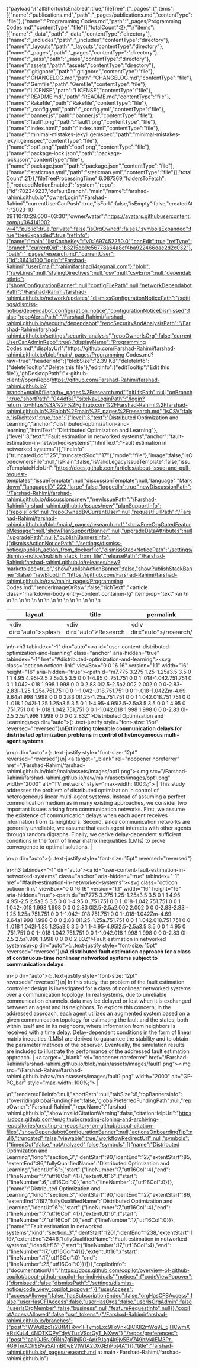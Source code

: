{"payload":{"allShortcutsEnabled":true,"fileTree":{"_pages":{"items":[{"name":"publications.md","path":"_pages/publications.md","contentType":"file"},{"name":"Programming Codes.md","path":"_pages/Programming Codes.md","contentType":"file"}],"totalCount":2},"":{"items":[{"name":"_data","path":"_data","contentType":"directory"},{"name":"_includes","path":"_includes","contentType":"directory"},{"name":"_layouts","path":"_layouts","contentType":"directory"},{"name":"_pages","path":"_pages","contentType":"directory"},{"name":"_sass","path":"_sass","contentType":"directory"},{"name":"assets","path":"assets","contentType":"directory"},{"name":".gitignore","path":".gitignore","contentType":"file"},{"name":"CHANGELOG.md","path":"CHANGELOG.md","contentType":"file"},{"name":"Gemfile","path":"Gemfile","contentType":"file"},{"name":"LICENSE","path":"LICENSE","contentType":"file"},{"name":"README.md","path":"README.md","contentType":"file"},{"name":"Rakefile","path":"Rakefile","contentType":"file"},{"name":"_config.yml","path":"_config.yml","contentType":"file"},{"name":"banner.js","path":"banner.js","contentType":"file"},{"name":"fault1.png","path":"fault1.png","contentType":"file"},{"name":"index.html","path":"index.html","contentType":"file"},{"name":"minimal-mistakes-jekyll.gemspec","path":"minimal-mistakes-jekyll.gemspec","contentType":"file"},{"name":"opt1.png","path":"opt1.png","contentType":"file"},{"name":"package-lock.json","path":"package-lock.json","contentType":"file"},{"name":"package.json","path":"package.json","contentType":"file"},{"name":"staticman.yml","path":"staticman.yml","contentType":"file"}],"totalCount":21}},"fileTreeProcessingTime":6.087369,"foldersToFetch":[],"reducedMotionEnabled":"system","repo":{"id":702349237,"defaultBranch":"main","name":"farshad-rahimi.github.io","ownerLogin":"Farshad-Rahimi","currentUserCanPush":true,"isFork":false,"isEmpty":false,"createdAt":"2023-10-09T10:10:29.000+03:30","ownerAvatar":"https://avatars.githubusercontent.com/u/36414100?v=4","public":true,"private":false,"isOrgOwned":false},"symbolsExpanded":true,"treeExpanded":true,"refInfo":{"name":"main","listCacheKey":"v0:1697452250.0","canEdit":true,"refType":"branch","currentOid":"b3215db9e56778a64a8cf4ba922466dac2d2c032"},"path":"_pages/research.md","currentUser":{"id":36414100,"login":"Farshad-Rahimi","userEmail":"rahimifarshad14@gmail.com"},"blob":{"rawLines":null,"stylingDirectives":null,"csv":null,"csvError":null,"dependabotInfo":{"showConfigurationBanner":null,"configFilePath":null,"networkDependabotPath":"/Farshad-Rahimi/farshad-rahimi.github.io/network/updates","dismissConfigurationNoticePath":"/settings/dismiss-notice/dependabot_configuration_notice","configurationNoticeDismissed":false,"repoAlertsPath":"/Farshad-Rahimi/farshad-rahimi.github.io/security/dependabot","repoSecurityAndAnalysisPath":"/Farshad-Rahimi/farshad-rahimi.github.io/settings/security_analysis","repoOwnerIsOrg":false,"currentUserCanAdminRepo":true},"displayName":"Programming Codes.md","displayUrl":"https://github.com/Farshad-Rahimi/farshad-rahimi.github.io/blob/main/_pages/Programming Codes.md?raw=true","headerInfo":{"blobSize":"2.39 KB","deleteInfo":{"deleteTooltip":"Delete this file"},"editInfo":{"editTooltip":"Edit this file"},"ghDesktopPath":"x-github-client://openRepo/https://github.com/Farshad-Rahimi/farshad-rahimi.github.io?branch=main&filepath=_pages%2Fresearch.md","gitLfsPath":null,"onBranch":true,"shortPath":"044df61","siteNavLoginPath":"/login?return_to=https%3A%2F%2Fgithub.com%2FFarshad-Rahimi%2Ffarshad-rahimi.github.io%2Fblob%2Fmain%2F_pages%2Fresearch.md","isCSV":false,"isRichtext":true,"toc":[{"level":3,"text":"Distributed Optimization and Learning","anchor":"distributed-optimization-and-learning","htmlText":"Distributed Optimization and Learning"},{"level":3,"text":"Fault estimation in networked systems","anchor":"fault-estimation-in-networked-systems","htmlText":"Fault estimation in networked systems"}],"lineInfo":{"truncatedLoc":"25","truncatedSloc":"17"},"mode":"file"},"image":false,"isCodeownersFile":null,"isPlain":false,"isValidLegacyIssueTemplate":false,"issueTemplateHelpUrl":"https://docs.github.com/articles/about-issue-and-pull-request-templates","issueTemplate":null,"discussionTemplate":null,"language":"Markdown","languageID":222,"large":false,"loggedIn":true,"newDiscussionPath":"/Farshad-Rahimi/farshad-rahimi.github.io/discussions/new","newIssuePath":"/Farshad-Rahimi/farshad-rahimi.github.io/issues/new","planSupportInfo":{"repoIsFork":null,"repoOwnedByCurrentUser":null,"requestFullPath":"/Farshad-Rahimi/farshad-rahimi.github.io/blob/main/_pages/research.md","showFreeOrgGatedFeatureMessage":null,"showPlanSupportBanner":null,"upgradeDataAttributes":null,"upgradePath":null},"publishBannersInfo":{"dismissActionNoticePath":"/settings/dismiss-notice/publish_action_from_dockerfile","dismissStackNoticePath":"/settings/dismiss-notice/publish_stack_from_file","releasePath":"/Farshad-Rahimi/farshad-rahimi.github.io/releases/new?marketplace=true","showPublishActionBanner":false,"showPublishStackBanner":false},"rawBlobUrl":"https://github.com/Farshad-Rahimi/farshad-rahimi.github.io/raw/main/_pages/Programming Codes.md","renderImageOrRaw":false,"richText":"<article class=\"markdown-body entry-content container-lg\" itemprop=\"text\"><table>\n  <thead>\n  <tr>\n  <th>layout</th>\n  <th>title</th>\n  <th>permalink</th>\n  <th>author_profile</th>\n  </tr>\n  </thead>\n  <tbody>\n  <tr>\n  <td><div dir=\"auto\">splash</div></td>\n  <td><div dir=\"auto\">Research</div></td>\n  <td><div dir=\"auto\">/research/</div></td>\n  <td><div dir=\"auto\">false</div></td>\n  </tr>\n  </tbody>\n</table>\n\n<h3 tabindex=\"-1\" dir=\"auto\"><a id=\"user-content-distributed-optimization-and-learning\" class=\"anchor\" aria-hidden=\"true\" tabindex=\"-1\" href=\"#distributed-optimization-and-learning\"><svg class=\"octicon octicon-link\" viewBox=\"0 0 16 16\" version=\"1.1\" width=\"16\" height=\"16\" aria-hidden=\"true\"><path d=\"m7.775 3.275 1.25-1.25a3.5 3.5 0 1 1 4.95 4.95l-2.5 2.5a3.5 3.5 0 0 1-4.95 0 .751.751 0 0 1 .018-1.042.751.751 0 0 1 1.042-.018 1.998 1.998 0 0 0 2.83 0l2.5-2.5a2.002 2.002 0 0 0-2.83-2.83l-1.25 1.25a.751.751 0 0 1-1.042-.018.751.751 0 0 1-.018-1.042Zm-4.69 9.64a1.998 1.998 0 0 0 2.83 0l1.25-1.25a.751.751 0 0 1 1.042.018.751.751 0 0 1 .018 1.042l-1.25 1.25a3.5 3.5 0 1 1-4.95-4.95l2.5-2.5a3.5 3.5 0 0 1 4.95 0 .751.751 0 0 1-.018 1.042.751.751 0 0 1-1.042.018 1.998 1.998 0 0 0-2.83 0l-2.5 2.5a1.998 1.998 0 0 0 0 2.83Z\"></path></svg></a>Distributed Optimization and Learning</h3>\n<p dir=\"auto\">{: .text-justify style=\"font-size: 15pt\" reversed=\"reversed\"}\n<strong>Estimating tolerable communication delays for distributed optimization problems in control of heterogeneous multi-agent systems</strong></p>\n<p dir=\"auto\">{: .text-justify style=\"font-size: 12pt\" reversed=\"reversed\"}\n| <a target=\"_blank\" rel=\"noopener noreferrer\" href=\"/Farshad-Rahimi/farshad-rahimi.github.io/blob/main/assets/images/opt1.png\"><img src=\"/Farshad-Rahimi/farshad-rahimi.github.io/raw/main/assets/images/opt1.png\" width=\"2000\" alt=\"TV_network\" style=\"max-width: 100%;\"></a> | This study addresses the problem of distributed optimization in control of heterogeneous linear multi-agent systems. Instead of assuming a perfect communication medium as in many existing approaches, we consider two important issues arising from communication networks. First, we assume the existence of communication delays when each agent receives information from its neighbors. Second, since communication networks are generally unreliable, we assume that each agent interacts with other agents through random digraphs. Finally, we derive delay-dependent sufficient conditions in the form of linear matrix inequalities (LMIs) to prove convergence to optimal solutions. |</p>\n<p dir=\"auto\">{: .text-justify style=\"font-size: 15pt\" reversed=\"reversed\"}</p>\n<h3 tabindex=\"-1\" dir=\"auto\"><a id=\"user-content-fault-estimation-in-networked-systems\" class=\"anchor\" aria-hidden=\"true\" tabindex=\"-1\" href=\"#fault-estimation-in-networked-systems\"><svg class=\"octicon octicon-link\" viewBox=\"0 0 16 16\" version=\"1.1\" width=\"16\" height=\"16\" aria-hidden=\"true\"><path d=\"m7.775 3.275 1.25-1.25a3.5 3.5 0 1 1 4.95 4.95l-2.5 2.5a3.5 3.5 0 0 1-4.95 0 .751.751 0 0 1 .018-1.042.751.751 0 0 1 1.042-.018 1.998 1.998 0 0 0 2.83 0l2.5-2.5a2.002 2.002 0 0 0-2.83-2.83l-1.25 1.25a.751.751 0 0 1-1.042-.018.751.751 0 0 1-.018-1.042Zm-4.69 9.64a1.998 1.998 0 0 0 2.83 0l1.25-1.25a.751.751 0 0 1 1.042.018.751.751 0 0 1 .018 1.042l-1.25 1.25a3.5 3.5 0 1 1-4.95-4.95l2.5-2.5a3.5 3.5 0 0 1 4.95 0 .751.751 0 0 1-.018 1.042.751.751 0 0 1-1.042.018 1.998 1.998 0 0 0-2.83 0l-2.5 2.5a1.998 1.998 0 0 0 0 2.83Z\"></path></svg></a>Fault estimation in networked systems</h3>\n<p dir=\"auto\">{: .text-justify style=\"font-size: 15pt\" reversed=\"reversed\"}\n<strong>A distributed fault estimation approach for a class of continuous-time nonlinear networked systems subject to communication delays</strong></p>\n<p dir=\"auto\">{: .text-justify style=\"font-size: 12pt\" reversed=\"reversed\"}\n| In this study, the problem of the fault estimation controller design is investigated for a class of nonlinear networked systems over a communication topology. In real systems, due to unreliable communication channels, data may be delayed or lost when it is exchanged between an agent and its neighbors. To explore this concern, in the addressed approach, each agent utilizes an augmented system based on a given communication topology for estimating the fault and the states, both within itself and in its neighbors, where information from neighbors is received with a time delay. Delay-dependent conditions in the form of linear matrix inequities (LMIs) are derived to guarantee the stability and to obtain the parameter matrices of the observer. Eventually, the simulation results are included to illustrate the performance of the addressed fault estimation approach. | <a target=\"_blank\" rel=\"noopener noreferrer\" href=\"/Farshad-Rahimi/farshad-rahimi.github.io/blob/main/assets/images/fault1.png\"><img src=\"/Farshad-Rahimi/farshad-rahimi.github.io/raw/main/assets/images/fault1.png\" width=\"2000\" alt=\"GP-PC_bar\" style=\"max-width: 100%;\"></a> |</p>\n</article>","renderedFileInfo":null,"shortPath":null,"tabSize":8,"topBannersInfo":{"overridingGlobalFundingFile":false,"globalPreferredFundingPath":null,"repoOwner":"Farshad-Rahimi","repoName":"farshad-rahimi.github.io","showInvalidCitationWarning":false,"citationHelpUrl":"https://docs.github.com/en/github/creating-cloning-and-archiving-repositories/creating-a-repository-on-github/about-citation-files","showDependabotConfigurationBanner":null,"actionsOnboardingTip":null},"truncated":false,"viewable":true,"workflowRedirectUrl":null,"symbols":{"timedOut":false,"notAnalyzed":false,"symbols":[{"name":"Distributed Optimization and Learning","kind":"section_3","identStart":90,"identEnd":127,"extentStart":85,"extentEnd":86,"fullyQualifiedName":"Distributed Optimization and Learning","identUtf16":{"start":{"lineNumber":7,"utf16Col":4},"end":{"lineNumber":7,"utf16Col":41}},"extentUtf16":{"start":{"lineNumber":6,"utf16Col":0},"end":{"lineNumber":7,"utf16Col":0}}},{"name":"Distributed Optimization and Learning","kind":"section_3","identStart":90,"identEnd":127,"extentStart":86,"extentEnd":1197,"fullyQualifiedName":"Distributed Optimization and Learning","identUtf16":{"start":{"lineNumber":7,"utf16Col":4},"end":{"lineNumber":7,"utf16Col":41}},"extentUtf16":{"start":{"lineNumber":7,"utf16Col":0},"end":{"lineNumber":17,"utf16Col":0}}},{"name":"Fault estimation in networked systems","kind":"section_3","identStart":1201,"identEnd":1238,"extentStart":1197,"extentEnd":2446,"fullyQualifiedName":"Fault estimation in networked systems","identUtf16":{"start":{"lineNumber":17,"utf16Col":4},"end":{"lineNumber":17,"utf16Col":41}},"extentUtf16":{"start":{"lineNumber":17,"utf16Col":0},"end":{"lineNumber":25,"utf16Col":0}}}]}},"copilotInfo":{"documentationUrl":"https://docs.github.com/copilot/overview-of-github-copilot/about-github-copilot-for-individuals","notices":{"codeViewPopover":{"dismissed":false,"dismissPath":"/settings/dismiss-notice/code_view_copilot_popover"}},"userAccess":{"accessAllowed":false,"hasSubscriptionEnded":false,"orgHasCFBAccess":false,"userHasCFIAccess":false,"userHasOrgs":false,"userIsOrgAdmin":false,"userIsOrgMember":false,"business":null,"featureRequestInfo":null}},"copilotAccessAllowed":false,"csrf_tokens":{"/Farshad-Rahimi/farshad-rahimi.github.io/branches":{"post":"WWu8zc1s2BfMTRyv1FTymoLxc9FoVnkQICKII2mWq9L_5jHCwmXVRzKuL4_4NOTKQPyTdyVTuzVSotGyT_NXvw"},"/repos/preferences":{"post":"aaljOJ5rJ9RNh7gRIhjRO-AprPJag4k9jv5BV749hM4lEM3Pr-4G9TmACh9BVa5AImB0wEVtW1A2DXGEhPpt4A"}}},"title":"farshad-rahimi.github.io/_pages/research.md at main · Farshad-Rahimi/farshad-rahimi.github.io"}
